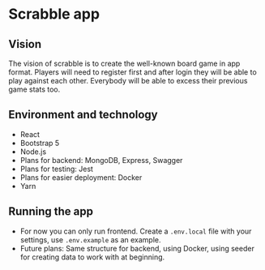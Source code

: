 # Scrabble app

## Vision
The vision of scrabble is to create the well-known board game in app format. Players will need to register first and after login they will be able to play against each other. Everybody will be able to excess their previous game stats too.

## Environment and technology
* React
* Bootstrap 5
* Node.js
* Plans for backend: MongoDB, Express, Swagger
* Plans for testing: Jest
* Plans for easier deployment: Docker
* Yarn

## Running the app
* For now you can only run frontend. Create a `.env.local` file with your settings, use `.env.example` as an example. 
* Future plans: Same structure for backend, using Docker, using seeder for creating data to work with at beginning.